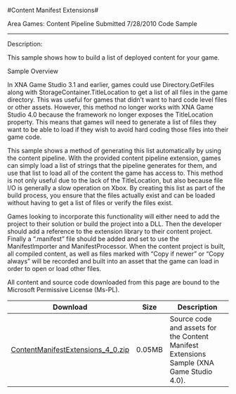 #Content Manifest Extensions#

Area
Games: Content Pipeline
Submitted
7/28/2010
Code Sample

---

Description:

This sample shows how to build a list of deployed content for your game.

Sample Overview

In XNA Game Studio 3.1 and earlier, games could use Directory.GetFiles along with StorageContainer.TitleLocation to get a list of all files in the game directory. This was useful for games that didn’t want to hard code level files or other assets. However, this method no longer works with XNA Game Studio 4.0 because the framework no longer exposes the TitleLocation property. This means that games will need to generate a list of files they want to be able to load if they wish to avoid hard coding those files into their game code.

This sample shows a method of generating this list automatically by using the content pipeline. With the provided content pipeline extension, games can simply load a list of strings that the pipeline generates for them, and use that list to load all of the content the game has access to. This method is not only useful due to the lack of the TitleLocation, but also because file I/O is generally a slow operation on Xbox. By creating this list as part of the build process, you ensure that the files actually exist and can be loaded without having to get a list of files or verify the files exist.

Games looking to incorporate this functionality will either need to add the project to their solution or build the project into a DLL. Then the developer should add a reference to the extension library to their content project. Finally a “.manifest” file should be added and set to use the ManifestImporter and ManifestProcessor. When the content project is built, all compiled content, as well as files marked with “Copy if newer” or “Copy always” will be recorded and built into an asset that the game can load in order to open or load other files.


All content and source code downloaded from this page are bound to the Microsoft Permissive License (Ms-PL).

Download | Size | Description
---|---|---|
[ContentManifestExtensions_4_0.zip](https://github.com/simondarksidej/XNAGameStudio/blob/master/Samples/ContentManifestExtensions_4_0.zip?raw=true) | 0.05MB | Source code and assets for the Content Manifest Extensions Sample (XNA Game Studio 4.0). 